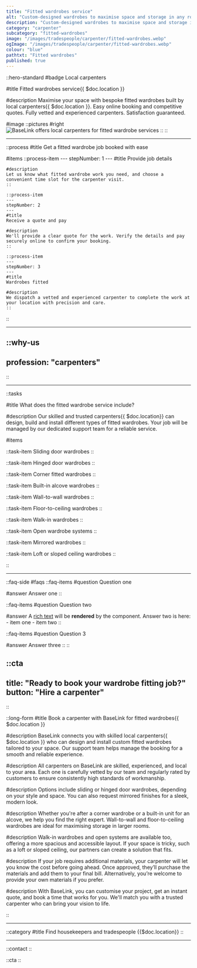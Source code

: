 ```yaml
---
title: "Fitted wardrobes service"
alt: "Custom-designed wardrobes to maximise space and storage in any room"
description: "Custom-designed wardrobes to maximise space and storage in any room"
category: "carpenter"
subcategory: "fitted-wardrobes"
image: "/images/tradespeople/carpenter/fitted-wardrobes.webp"
ogImage: "/images/tradespeople/carpenter/fitted-wardrobes.webp"
colour: "blue"
pathtxt: "Fitted wardrobes"
published: true
---
```


::hero-standard
#badge
Local carpenters

#title
Fitted wardrobes service{{ $doc.location }}

#description
Maximise your space with bespoke fitted wardrobes built by local carpenters{{ $doc.location }}. Easy online booking and competitive quotes. Fully vetted and experienced carpenters. Satisfaction guaranteed.

#image
    ::pictures
    #right
    ![BaseLink offers local carpenters for fitted wardrobe services](/images/tradespeople/carpenter/fitted-wardrobes.webp)
    ::
::

---

::process
#title
Get a fitted wardrobe job booked with ease

#items
    ::process-item
    ---
    stepNumber: 1
    ---
    #title
    Provide job details

    #description
    Let us know what fitted wardrobe work you need, and choose a convenient time slot for the carpenter visit.
    ::
    
    ::process-item
    ---
    stepNumber: 2
    ---
    #title
    Receive a quote and pay

    #description
    We'll provide a clear quote for the work. Verify the details and pay securely online to confirm your booking.
    ::

    ::process-item
    ---
    stepNumber: 3
    ---
    #title
    Wardrobes fitted

    #description
    We dispatch a vetted and experienced carpenter to complete the work at your location with precision and care.
    ::
::

---

::why-us
---
profession: "carpenters"
---
::

---

::tasks

#title
What does the fitted wardrobe service include?

#description
Our skilled and trusted carpenters{{ $doc.location}} can design, build and install different types of fitted wardrobes. Your job will be managed by our dedicated support team for a reliable service.

#items

  ::task-item
  Sliding door wardrobes
  ::

  ::task-item
  Hinged door wardrobes
  ::

  ::task-item
  Corner fitted wardrobes
  ::

  ::task-item
  Built-in alcove wardrobes
  ::

  ::task-item
  Wall-to-wall wardrobes
  ::

  ::task-item
  Floor-to-ceiling wardrobes
  ::

  ::task-item
  Walk-in wardrobes
  ::

  ::task-item
  Open wardrobe systems
  ::

  ::task-item
  Mirrored wardrobes
  ::

  ::task-item
  Loft or sloped ceiling wardrobes
  ::

::

---

::faq-side
#faqs
  ::faq-items
  #question
  Question one

  #answer
  Answer one
  ::

  ::faq-items
  #question
  Question two

  #answer
  A [rich text](/services/commercial-cleaning) will be **rendered** by the component.
  Answer two is here:
    - item one
    - item two
  ::

  ::faq-items
  #question
  Question 3

  #answer
  Answer three
  ::
::

::cta
---
title: "Ready to book your wardrobe fitting job?"
button: "Hire a carpenter"
---
::

::long-form
#title
Book a carpenter with BaseLink for fitted wardrobes{{ $doc.location }}

#description
BaseLink connects you with skilled local carpenters{{ $doc.location }} who can design and install custom fitted wardrobes tailored to your space. Our support team helps manage the booking for a smooth and reliable experience.

#description
All carpenters on BaseLink are skilled, experienced, and local to your area. Each one is carefully vetted by our team and regularly rated by customers to ensure consistently high standards of workmanship.

#description
Options include sliding or hinged door wardrobes, depending on your style and space. You can also request mirrored finishes for a sleek, modern look.

#description
Whether you're after a corner wardrobe or a built-in unit for an alcove, we help you find the right expert. Wall-to-wall and floor-to-ceiling wardrobes are ideal for maximising storage in larger rooms.

#description
Walk-in wardrobes and open systems are available too, offering a more spacious and accessible layout. If your space is tricky, such as a loft or sloped ceiling, our partners can create a solution that fits.

#description
If your job requires additional materials, your carpenter will let you know the cost before going ahead. Once approved, they’ll purchase the materials and add them to your final bill. Alternatively, you’re welcome to provide your own materials if you prefer.

#description
With BaseLink, you can customise your project, get an instant quote, and book a time that works for you. We'll match you with a trusted carpenter who can bring your vision to life.

::

---

::category
#title
Find housekeepers and tradespeople {{$doc.location}}
::

---

::contact
::

::cta
::